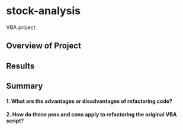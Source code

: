 # stock-analysis
VBA project
## Overview of Project

## Results

## Summary



#### 1. What are the advantages or disadvantages of refactoring code?


#### 2. How do these pros and cons apply to refactoring the original VBA script?
